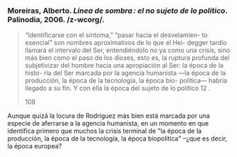 ### Moreiras, Alberto. _Línea de sombra : el no sujeto de lo político_. Palinodia, 2006. /z-wcorg/.

> “Identificarse con el síntoma,” “pasar hacia el desvelamien- to esencial” son nombres aproximativos de lo que el Hei- degger tardío llamará el intervalo del Ser, entendiéndolo no ya como una crisis, sino más bien como el paso de los dioses, esto es, la ruptura profunda del subjetivizar del hombre hacia una apropiación al Ser: la época de la histo- ria del Ser marcada por la agencia humanista —la época de la producción, la época de la tecnología, la época bio- política— habría llegado a su fin. Y con ella la época del sujeto de lo político 12 .
> 
> 108

Aunque quizá la locura de Rodríguez más bien está marcada por una especie de aferrarse a la agencia humanista, en un momento en que identifica primero que muchos la crisis terminal de "la época de la producción, la época de la tecnología, la época biopolítica" –¿que es decir, la época europea? 